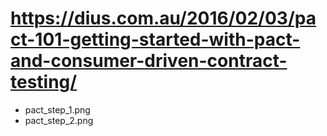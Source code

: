 # https://dius.com.au/2016/02/03/pact-101-getting-started-with-pact-and-consumer-driven-contract-testing/
- pact_step_1.png
- pact_step_2.png